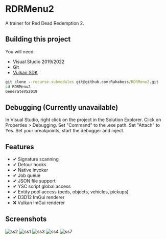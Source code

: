 # RDRMenu2
A trainer for Red Dead Redemption 2.

## Building this project
You will need:
* Visual Studio 2019/2022
* Git
* [Vulkan SDK](https://sdk.lunarg.com/sdk/download/latest/windows/vulkan-sdk.exe)

```cmd
git clone --recurse-submodules git@github.com:Rahaboss/RDRMenu2.git
cd RDRMenu2
GenerateVS2019
```

## Debugging (Currently unavailable)
In Visual Studio, right click on the project in the Solution Explorer. Click on Properties > Debugging. Set "Command" to the .exe path. Set "Attach" to Yes. Set your breakpoints, start the debugger and inject.

## Features
* ✔ Signature scanning
* ✔ Detour hooks
* ✔ Native invoker
* ✔ Job queue
* ✔ JSON file support
* ✔ YSC script global access
* ✔ Entity pool access (peds, objects, vehicles, pickups)
* ✔ D3D12 ImGui renderer
* ❌ Vulkan ImGui renderer

## Screenshots
![ss2](https://user-images.githubusercontent.com/39026217/231996834-dbc09397-a0a8-4cad-b573-c7c36d304487.png)
![ss1](https://user-images.githubusercontent.com/39026217/231996787-314d0d50-9144-40f1-9ae8-1548ee12e369.png)
![ss3](https://user-images.githubusercontent.com/39026217/231996887-671c9cb2-1adf-44c4-b414-5c308daebebf.png)
![ss4](https://github.com/Rahaboss/RDRMenu2/assets/39026217/c9889213-ad6e-4fbd-944b-4c927b795c3a)
![ss7](https://github.com/Rahaboss/RDRMenu2/assets/39026217/6a0897e2-350d-4b37-86a3-fe0a4fca81c2)
